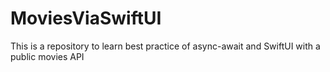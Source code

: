 # MoviesViaSwiftUI
This is a repository to learn best practice of async-await and SwiftUI with a public movies API
